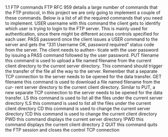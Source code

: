 1.1 FTP commands
FTP RFC 959 details a large number of commands that the FTP protocol, in this project we are only going to implement a couple of these commands. Below is a list of all the required commands that you need to implement.
USER username with this command the client gets to identify which user is trying to login to the FTP server. This is mainly used for authentication, since there might be different access controls specified for each user.
PASS password once the client issues a USER command to the server and gets the ”331 Username OK, password required” status code from the server. The client needs to authen- ticate with the user password by issuing a PASS command followed by the user password.
PUT filename this command is used to upload a file named filename from the current client directory to the current server directory. This command should trigger the transfer of the file all the way to the server. Remember that a separate TCP connection to the server needs to be opened for the data transfer.
GET filename this command is used to download a file named filename from the cur- rent server directory to the current client directory. Similar to PUT, a new separate TCP connection to the server needs to be opened for the data transfer.
LS this command is used to list all the files under the current server directory !LS this command is used to list all the files under the current client directory CD this command is used to change the current server directory
!CD this command is used to change the current client directory
PWD this command displays the current server directory !PWD this command displays the current client directory
2
QUIT this command quits the FTP session and closes the control TCP connection
